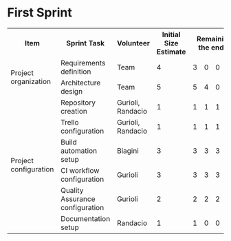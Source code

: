 # First Sprint

<table>
<th>Item</th><th>Sprint Task</th><th>Volunteer</th><th>Initial Size Estimate</th><th colspan="7">Remaining effort at the end of the day</th>
<tr><td rowspan="2">Project organization</td><td>Requirements definition</td><td>Team</td><td>4</td><td>3</td><td>0</td><td>0</td><td>0</td><td>0</td><td>0</td><td>0</td></tr>
<tr><td>Architecture design</td><td>Team</td><td>5</td><td>5</td><td>4</td><td>0</td><td>0</td><td>0</td><td>0</td><td>0</td></tr>
<tr><td rowspan="7">Project configuration</td><td>Repository creation</td><td>Gurioli, Randacio</td><td>1</td><td>1</td><td>1</td><td>1</td><td>0</td><td>0</td><td>0</td><td>0</td></tr>
<tr><td>Trello configuration</td><td>Gurioli, Randacio</td><td>1</td><td>1</td><td>1</td><td>1</td><td>0</td><td>0</td><td>0</td><td>0</td></tr>
<tr><td>Build automation setup</td><td>Biagini</td><td>3</td><td>3</td><td>3</td><td>3</td><td>3</td><td>0</td><td>0</td><td>0</td></tr>
<tr><td>CI workflow configuration</td><td>Gurioli</td><td>3</td><td>3</td><td>3</td><td>3</td><td>3</td><td>3</td><td>3</td><td>3</td></tr>
<tr><td>Quality Assurance configuration</td><td>Gurioli</td><td>2</td><td>2</td><td>2</td><td>2</td><td>2</td><td>2</td><td>1</td><td>1</td></tr>
<tr><td>Documentation setup</td><td>Randacio</td><td>1</td><td>1</td><td>0</td><td>0</td><td>0</td><td>0</td><td>0</td><td>0</td></tr>
</table>